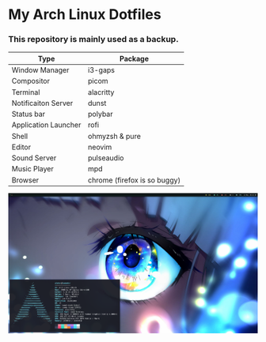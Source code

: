 # My Arch Linux Dotfiles

### This repository is mainly used as a backup.

<!--- ### The current theme was inspired by this https://github.com/ngynLk/polybar-themes#blocks -->

| Type                 | Package                      |
|----------------------|------------------------------|
| Window Manager       | i3-gaps                      |
| Compositor           | picom                        |
| Terminal             | alacritty                    |
| Notificaiton Server  | dunst                        |
| Status bar           | polybar                      |
| Application Launcher | rofi                         |
| Shell                | ohmyzsh & pure               |
| Editor               | neovim                       |
| Sound Server         | pulseaudio                   |
| Music Player         | mpd                          |
| Browser              | chrome (firefox is so buggy) |


![Screenshot](screenshot.png)
